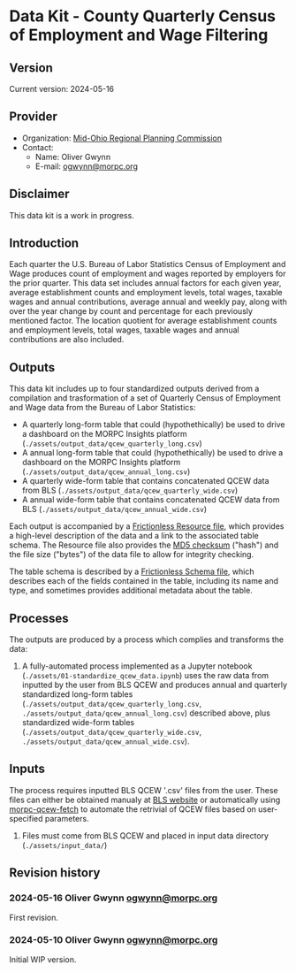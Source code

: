 # Data Kit - County Quarterly Census of Employment and Wage Filtering
## Version

Current version: 2024-05-16

## Provider

  - Organization: [Mid-Ohio Regional Planning Commission](https://morpc.org)
  - Contact: 
    - Name: Oliver Gwynn
	- E-mail: ogwynn@morpc.org

## Disclaimer

This data kit is a work in progress.

## Introduction

Each quarter the U.S. Bureau of Labor Statistics Census of Employment and Wage produces count of employment and wages reported by employers for the prior quarter. This data set includes annual factors for each given year, average establishment counts and employment levels, total wages, taxable wages and annual contributions, average annual and weekly pay, along with over the year change by count and percentage for each previously mentioned factor. The location quotient for average establishment counts and employment levels, total wages, taxable wages and annual contributions are also included.

## Outputs
This data kit includes up to four standardized outputs derived from a compilation and trasformation of a set of Quarterly Census of Employment and Wage data from the Bureau of Labor Statistics:

  - A quarterly long-form table that could (hypothethically) be used to drive a dashboard on the MORPC Insights platform (`./assets/output_data/qcew_quarterly_long.csv`)
  - A annual long-form table that could (hypothethically) be used to drive a dashboard on the MORPC Insights platform (`./assets/output_data/qcew_annual_long.csv`)
  - A quarterly wide-form table that contains concatenated QCEW data from BLS (`./assets/output_data/qcew_quarterly_wide.csv`)
  - A annual wide-form table that contains concatenated QCEW data from BLS (`./assets/output_data/qcew_annual_wide.csv`)
  
Each output is accompanied by a [Frictionless Resource file](https://specs.frictionlessdata.io/data-resource/), which provides a high-level description of the data and a link to the associated table schema.  The Resource file also provides the [MD5 checksum](https://en.wikipedia.org/wiki/Md5sum) ("hash") and the file size ("bytes") of the data file to allow for integrity checking.

The table schema is described by a [Frictionless Schema file](https://specs.frictionlessdata.io/table-schema/), which describes each of the fields contained in the table, including its name and type, and sometimes provides additional metadata about the table.

## Processes

The outputs are produced by a process which complies and transforms the data:

  1. A fully-automated process implemented as a Jupyter notebook (`./assets/01-standardize_qcew_data.ipynb`) uses the raw data from inputted by the user from BLS QCEW and produces annual and quarterly standardized long-form tables (`./assets/output_data/qcew_quarterly_long.csv`, `./assets/output_data/qcew_annual_long.csv`) described above, plus standardized wide-form tables (`./assets/output_data/qcew_quarterly_wide.csv`, `./assets/output_data/qcew_annual_wide.csv`).

## Inputs

The process requires inputted BLS QCEW '.csv' files from the user. These files can either be obtained manualy at [BLS website](https://www.bls.gov/cew/about-data/data-availability.htm) or automatically using [morpc-qcew-fetch](https://github.com/morpc/morpc-qcew-fetch) to automate the retrivial of QCEW files based on user-specified parameters. 

  1. Files must come from BLS QCEW and placed in input data directory (`./assets/input_data/`)


## Revision history

### 2024-05-16 Oliver Gwynn <ogwynn@morpc.org>

First revision.

### 2024-05-10 Oliver Gwynn <ogwynn@morpc.org>

Initial WIP version. 
